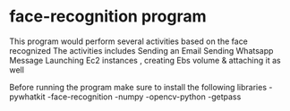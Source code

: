 # face-recognition program 
This program would perform several activities based on the face recognized 
The activities includes 
Sending an Email 
Sending Whatsapp Message 
Launching Ec2 instances , creating Ebs volume & attaching it as well 

Before running the program make sure to install the following libraries 
-pywhatkit
-face-recognition
-numpy 
-opencv-python 
-getpass

